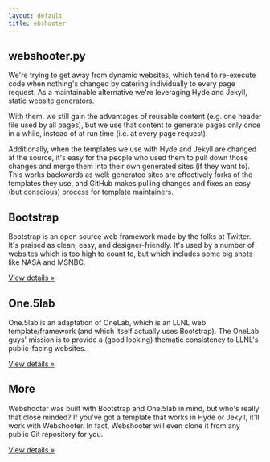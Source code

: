 ```yaml
---
layout: default
title: ebshooter
---
```

<h2>webshooter.py</h2>
<p>We're trying to get away from dynamic websites, which tend to re-execute code when nothing's changed by catering individually to every page request. As a maintainable alternative we're leveraging Hyde and Jekyll, static website generators.</p>
<p>With them, we still gain the advantages of reusable content (e.g. one header file used by all pages), but we use that content to generate pages only once in a while, instead of at run time (i.e. at every page request).</p>
<p>Additionally, when the templates we use with Hyde and Jekyll are changed at the source, it's easy for the people who used them to pull down those changes and merge them into their own generated sites (if they want to). This works backwards as well: generated sites are effectively forks of the templates they use, and GitHub makes pulling changes and fixes an easy (but conscious) process for template maintainers.</p>

<div class="row">
<p>
<div class="span4">
<h2>Bootstrap</h2>
<p>Bootstrap is an open source web framework made by the folks at Twitter. It's praised as clean, easy, and designer-friendly. It's used by a number of websites which is too high to count to, but which includes some big shots like NASA and MSNBC.</p>
<p><a href="bootstrap.html" class="btn" href="#">View details &raquo;</a></p>
</div>
<div class="span4">
<h2>One.5lab</h2>
<p>One.5lab is an adaptation of OneLab, which is an LLNL web template/framework (and which itself actually uses Bootstrap). The OneLab guys' mission is to provide a (good looking) thematic consistency to LLNL's public-facing websites.</p>
<p><a href="one.5lab.html" class="btn" href="#">View details &raquo;</a></p>
</div>
<div class="span4">
<h2>More</h2>
<p>Webshooter was built with Bootstrap and One.5lab in mind, but who's really that close minded? If you've got a template that works in Hyde or Jekyll, it'll work with Webshooter. In fact, Webshooter will even clone it from any public Git repository for you.</p>
<p><a href="more.html" class="btn" href="#">View details &raquo;</a></p>
</div>
</p>
</div> 
